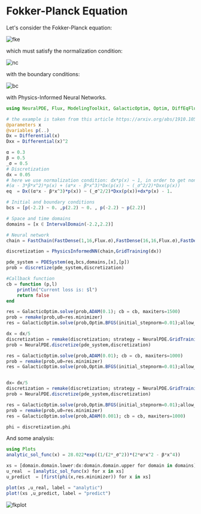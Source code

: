 # Fokker-Planck Equation

Let's consider the Fokker-Planck equation:

![fke](https://user-images.githubusercontent.com/12683885/91547965-58c00200-e92d-11ea-8d7b-f20ba79ed7c1.png)

which must satisfy the normalization condition:

![nc](https://user-images.githubusercontent.com/12683885/91548028-74c3a380-e92d-11ea-8ee4-ac2a1c780808.png)

with the boundary conditions:

![bc](https://user-images.githubusercontent.com/12683885/91548102-902eae80-e92d-11ea-8956-736a54e9591e.png)

with Physics-Informed Neural Networks.

```julia
using NeuralPDE, Flux, ModelingToolkit, GalacticOptim, Optim, DiffEqFlux

# the example is taken from this article https://arxiv.org/abs/1910.10503
@parameters x
@variables p(..)
Dx = Differential(x)
Dxx = Differential(x)^2

α = 0.3
β = 0.5
_σ = 0.5
# Discretization
dx = 0.05
# here we use normalization condition: dx*p(x) ~ 1, in order to get non-zero solution.
#(α - 3*β*x^2)*p(x) + (α*x - β*x^3)*Dx(p(x)) ~ (_σ^2/2)*Dxx(p(x))
eq  = Dx((α*x - β*x^3)*p(x)) ~ (_σ^2/2)*Dxx(p(x))+dx*p(x) - 1.

# Initial and boundary conditions
bcs = [p(-2.2) ~ 0. ,p(2.2) ~ 0. , p(-2.2) ~ p(2.2)]

# Space and time domains
domains = [x ∈ IntervalDomain(-2.2,2.2)]

# Neural network
chain = FastChain(FastDense(1,16,Flux.σ),FastDense(16,16,Flux.σ),FastDense(16,1))

discretization = PhysicsInformedNN(chain,GridTraining(dx))

pde_system = PDESystem(eq,bcs,domains,[x],[p])
prob = discretize(pde_system,discretization)

#Callback function
cb = function (p,l)
    println("Current loss is: $l")
    return false
end

res = GalacticOptim.solve(prob,ADAM(0.1); cb = cb, maxiters=1500)
prob = remake(prob,u0=res.minimizer)
res = GalacticOptim.solve(prob,Optim.BFGS(initial_stepnorm=0.01);allow_f_increases=true, cb = cb, maxiters=400)

dx = dx/5
discretization = remake(discretization; strategy = NeuralPDE.GridTraining(dx), init_params =res.minimizer)
prob = NeuralPDE.discretize(pde_system,discretization)

res = GalacticOptim.solve(prob,ADAM(0.01); cb = cb, maxiters=1000)
prob = remake(prob,u0=res.minimizer)
res = GalacticOptim.solve(prob,Optim.BFGS(initial_stepnorm=0.01);allow_f_increases=true, cb = cb, maxiters=400)


dx= dx/5
discretization = remake(discretization; strategy = NeuralPDE.GridTraining(dx), init_params =res.minimizer)
prob = NeuralPDE.discretize(pde_system,discretization)

res = GalacticOptim.solve(prob,Optim.BFGS(initial_stepnorm=0.01);allow_f_increases=true, cb = cb, maxiters=400)
prob = remake(prob,u0=res.minimizer)
res = GalacticOptim.solve(prob,ADAM(0.001); cb = cb, maxiters=1000)

phi = discretization.phi
```

And some analysis:

```julia
using Plots
analytic_sol_func(x) = 28.022*exp((1/(2*_σ^2))*(2*α*x^2 - β*x^4))

xs = [domain.domain.lower:dx:domain.domain.upper for domain in domains][1]
u_real  = [analytic_sol_func(x) for x in xs]
u_predict  = [first(phi(x,res.minimizer)) for x in xs]

plot(xs ,u_real, label = "analytic")
plot!(xs ,u_predict, label = "predict")
```

![fkplot](https://user-images.githubusercontent.com/12683885/91551079-47c5bf80-e932-11ea-906e-23c84e2846dc.png)
